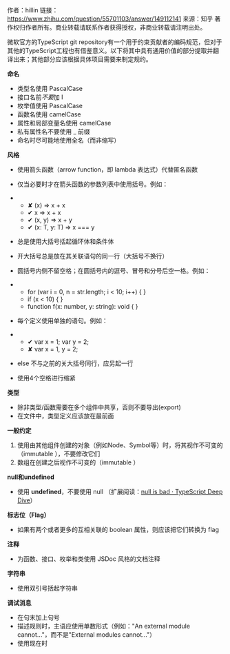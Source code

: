 作者：hillin
链接：https://www.zhihu.com/question/55701103/answer/149112141
来源：知乎
著作权归作者所有。商业转载请联系作者获得授权，非商业转载请注明出处。



微软官方的TypeScript git repository有一个用于约束贡献者的编码规范，但对于其他的TypeScript工程也有借鉴意义。以下将其中具有通用价值的部分提取并翻译出来；其他部分应该根据具体项目需要来制定规约。

**命名**

- 类型名使用 PascalCase
- 接口名前*不要*加 I
- 枚举值使用 PascalCase
- 函数名使用 camelCase
- 属性和局部变量名使用 camelCase
- 私有属性名不要使用 _ 前缀
- 命名时尽可能地使用全名（而非缩写）


**风格**

- 使用箭头函数（arrow function，即 lambda 表达式）代替匿名函数

- 仅当必要时才在箭头函数的参数列表中使用括号。例如：

- - ✘ (x) => x + x
  - ✔ x => x + x
  - ✔ (x, y) => x + y
  - ✔ <T>(x: T, y: T) => x === y

- 总是使用大括号括起循环体和条件体

- 开大括号总是放在其关联语句的同一行（大括号不换行）

- 圆括号内侧不留空格；在圆括号内的逗号、冒号和分号后空一格。例如：

- - for (var i = 0, n = str.length; i < 10; i++) { }
  - if (x < 10) { }
  - function f(x: number, y: string): void { }

- 每个定义使用单独的语句。例如：

- - ✔ var x = 1; var y = 2;
  - ✘ var x = 1, y = 2;

- else 不与之前的关大括号同行，应另起一行

- 使用4个空格进行缩紧


**类型**

- 除非类型/函数需要在多个组件中共享，否则不要导出(export)
- 在文件中，类型定义应该放在最前面


**一般约定**

1. 使用由其他组件创建的对象（例如Node、Symbol等）时，将其视作不可变的（immutable ），不要修改它们
2. 数组在创建之后视作不可变的（immutable ）


**null和undefined**

- 使用 **undefined**，不要使用 null （扩展阅读：[null is bad · TypeScript Deep Dive](https://link.zhihu.com/?target=https%3A//basarat.gitbooks.io/typescript/docs/tips/null.html)）



**标志位（Flag）**

- 如果有两个或者更多的互相关联的 boolean 属性，则应该把它们转换为 flag



**注释**

- 为函数、接口、枚举和类使用 JSDoc 风格的文档注释


**字符串**

- 使用双引号括起字符串


**调试消息**

- 在句末加上句号
- 描述规则时，主语应使用单数形式（例如："An external module cannot..."，而不是"External modules cannot..."）
- 使用现在时